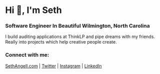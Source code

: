 # Hi 👋, I'm Seth
### Software Engineer In Beautiful Wilmington, North Carolina

I build auditing applications at ThinkLP and pipe dreams with my friends. Really into projects which help creative people create.

### Connect with me:
[SethAngell.com](https://sethangell.com) | [Twitter](https://twitter.com/sethangell) | [Instagram](https://instagram.com/sethangell) | [LinkedIn](https://Linkedin.com/in/sethangell) 
